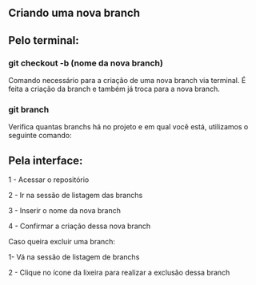 ## Criando uma nova branch

## Pelo terminal:
### git checkout -b (nome da nova branch)

Comando necessário para a criação de uma nova branch via terminal.
É feita a criação da branch e também já troca para a nova branch.

### git branch

Verifica quantas branchs há no projeto e em qual você está, utilizamos o seguinte comando:

## Pela interface:

1 - Acessar o repositório

2 - Ir na sessão de listagem das branchs

3 - Inserir o nome da nova branch

4 - Confirmar a criação dessa nova branch


Caso queira excluir uma branch:

1- Vá na sessão de listagem de branchs

2 - Clique no ícone da lixeira para realizar a exclusão dessa branch